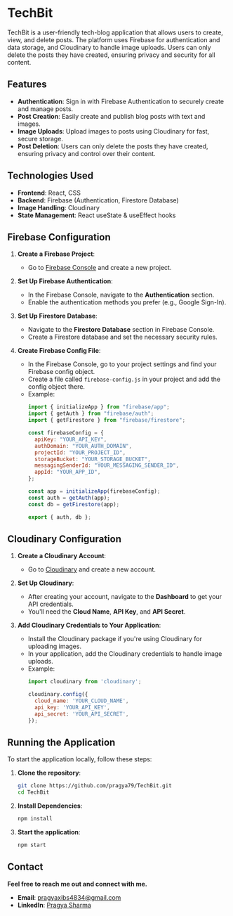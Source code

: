 # TechBit

TechBit is a user-friendly tech-blog application that allows users to create, view, and delete posts. The platform uses Firebase for authentication and data storage, and Cloudinary to handle image uploads. Users can only delete the posts they have created, ensuring privacy and security for all content.

## Features

- **Authentication**: Sign in with Firebase Authentication to securely create and manage posts.
- **Post Creation**: Easily create and publish blog posts with text and images.
- **Image Uploads**: Upload images to posts using Cloudinary for fast, secure storage.
- **Post Deletion**: Users can only delete the posts they have created, ensuring privacy and control over their content.

## Technologies Used

- **Frontend**: React, CSS
- **Backend**: Firebase (Authentication, Firestore Database)
- **Image Handling**: Cloudinary
- **State Management**: React useState & useEffect hooks

## Firebase Configuration

1. **Create a Firebase Project**:
   - Go to [Firebase Console](https://console.firebase.google.com/) and create a new project.
   
2. **Set Up Firebase Authentication**:
   - In the Firebase Console, navigate to the **Authentication** section.
   - Enable the authentication methods you prefer (e.g., Google Sign-In).

3. **Set Up Firestore Database**:
   - Navigate to the **Firestore Database** section in Firebase Console.
   - Create a Firestore database and set the necessary security rules.

4. **Create Firebase Config File**:
   - In the Firebase Console, go to your project settings and find your Firebase config object.
   - Create a file called `firebase-config.js` in your project and add the config object there.
   - Example:
     ```javascript
     import { initializeApp } from "firebase/app";
     import { getAuth } from "firebase/auth";
     import { getFirestore } from "firebase/firestore";
     
     const firebaseConfig = {
       apiKey: "YOUR_API_KEY",
       authDomain: "YOUR_AUTH_DOMAIN",
       projectId: "YOUR_PROJECT_ID",
       storageBucket: "YOUR_STORAGE_BUCKET",
       messagingSenderId: "YOUR_MESSAGING_SENDER_ID",
       appId: "YOUR_APP_ID",
     };

     const app = initializeApp(firebaseConfig);
     const auth = getAuth(app);
     const db = getFirestore(app);

     export { auth, db };
     ```

## Cloudinary Configuration

1. **Create a Cloudinary Account**:
   - Go to [Cloudinary](https://cloudinary.com/) and create a new account.

2. **Set Up Cloudinary**:
   - After creating your account, navigate to the **Dashboard** to get your API credentials.
   - You'll need the **Cloud Name**, **API Key**, and **API Secret**.

3. **Add Cloudinary Credentials to Your Application**:
   - Install the Cloudinary package if you're using Cloudinary for uploading images.
   - In your application, add the Cloudinary credentials to handle image uploads.
   - Example:
     ```javascript
     import cloudinary from 'cloudinary';

     cloudinary.config({
       cloud_name: 'YOUR_CLOUD_NAME',
       api_key: 'YOUR_API_KEY',
       api_secret: 'YOUR_API_SECRET',
     });
     ```

## Running the Application

To start the application locally, follow these steps:

1. **Clone the repository**:
   ```bash
   git clone https://github.com/pragya79/TechBit.git
   cd TechBit
2. **Install Dependencies**:
   ```bash
   npm install
3. **Start the application**:
   ```bash
   npm start


## Contact

**Feel free to reach me out and connect with me.**

- **Email**: [pragyaxibs4834@gmail.com](mailto:pragyaxibs4834@gmail.com)
- **LinkedIn**: [Pragya Sharma](https://www.linkedin.com/in/pragya-sharma-4a2136260/)
